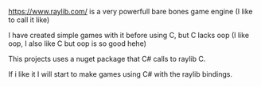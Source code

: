 https://www.raylib.com/ is a very powerfull bare bones game engine (I like to call it like)

I have created simple games with it before using C, but C lacks oop (I like oop, I also like C but oop is so good hehe)

This projects uses a nuget package that C# calls to raylib C. 

If i like it I will start to make games using C# with the raylib bindings.
